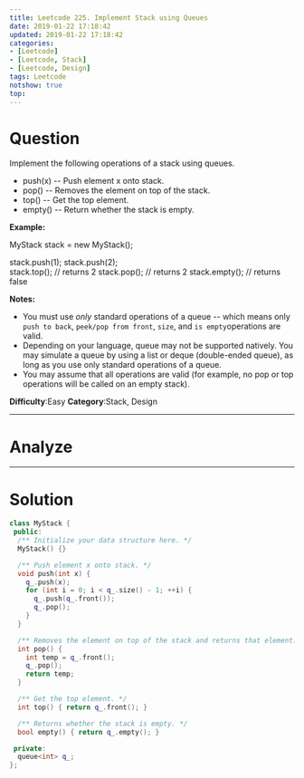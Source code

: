 ```yaml
---
title: Leetcode 225. Implement Stack using Queues
date: 2019-01-22 17:18:42
updated: 2019-01-22 17:18:42
categories: 
- [Leetcode]
- [Leetcode, Stack]
- [Leetcode, Design]
tags: Leetcode
notshow: true
top:
---
```


# Question

Implement the following operations of a stack using queues.

- push(x) -- Push element x onto stack.
- pop() -- Removes the element on top of the stack.
- top() -- Get the top element.
- empty() -- Return whether the stack is empty.

**Example:**

MyStack stack = new MyStack();

stack.push(1);
stack.push(2);  
stack.top();   // returns 2
stack.pop();   // returns 2
stack.empty(); // returns false

**Notes:**

- You must use  _only_  standard operations of a queue -- which means only  `push to back`,  `peek/pop from front`,  `size`, and  `is empty`operations are valid.
- Depending on your language, queue may not be supported natively. You may simulate a queue by using a list or deque (double-ended queue), as long as you use only standard operations of a queue.
- You may assume that all operations are valid (for example, no pop or top operations will be called on an empty stack).

**Difficulty**:Easy
**Category**:Stack, Design

<!-- more -->

------------

# Analyze

------------

# Solution

```cpp
class MyStack {
 public:
  /** Initialize your data structure here. */
  MyStack() {}

  /** Push element x onto stack. */
  void push(int x) {
    q_.push(x);
    for (int i = 0; i < q_.size() - 1; ++i) {
      q_.push(q_.front());
      q_.pop();
    }
  }

  /** Removes the element on top of the stack and returns that element. */
  int pop() {
    int temp = q_.front();
    q_.pop();
    return temp;
  }

  /** Get the top element. */
  int top() { return q_.front(); }

  /** Returns whether the stack is empty. */
  bool empty() { return q_.empty(); }

 private:
  queue<int> q_;
};
```


